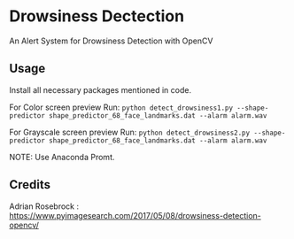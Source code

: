 # Drowsiness Dectection
An Alert System for Drowsiness Detection with OpenCV 

## Usage

Install all necessary packages mentioned in code.

For Color screen preview Run: ```python detect_drowsiness1.py --shape-predictor shape_predictor_68_face_landmarks.dat --alarm alarm.wav```

For Grayscale screen preview Run: ```python detect_drowsiness2.py --shape-predictor shape_predictor_68_face_landmarks.dat --alarm alarm.wav```

NOTE: Use Anaconda Promt.

## Credits

Adrian Rosebrock : https://www.pyimagesearch.com/2017/05/08/drowsiness-detection-opencv/
